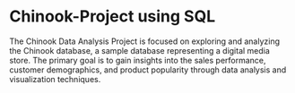# Chinook-Project using SQL
The Chinook Data Analysis Project is focused on exploring and analyzing the Chinook database, a sample database representing a digital media store. The primary goal is to gain insights into the sales performance, customer demographics, and product popularity through data analysis and visualization techniques.
